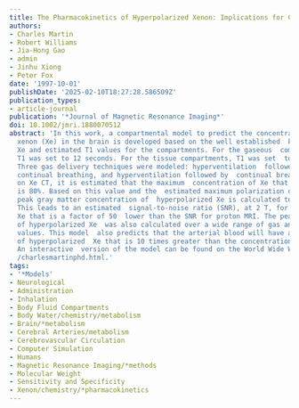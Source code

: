 ```yaml
---
title: The Pharmacokinetics of Hyperpolarized Xenon: Implications for Cerebral MRI
authors:
- Charles Martin
- Robert Williams
- Jia-Hong Gao
- admin
- Jinhu Xiong
- Peter Fox
date: '1997-10-01'
publishDate: '2025-02-10T18:27:28.586509Z'
publication_types:
- article-journal
publication: '*Journal of Magnetic Resonance Imaging*'
doi: 10.1002/jmri.1880070512
abstract: 'In this work, a compartmental model to predict the concentration of hyperpolarized
  xenon (Xe) in the brain is developed based on the well established  kinetics of
  Xe and estimated T1 values for the compartments. For the gaseous  compartments,
  T1 was set to 12 seconds. For the tissue compartments, T1 was set  to 6 seconds.
  Three gas delivery techniques were modeled: hyperventilation  followed by breath-hold,
  continual breathing, and hyperventilation followed by  continual breathing. Based
  on Xe CT, it is estimated that the maximum  concentration of Xe that could be breathed
  is 80%. Based on this value and the  estimated maximum polarization of 50%, the
  peak gray matter concentration of  hyperpolarized Xe is calculated to be .036 mM.
  This leads to an estimated  signal-to-noise ratio (SNR), at 2 T, for hyperpolarized
  Xe that is a factor of 50  lower than the SNR for proton MRI. The peak concentration
  of hyperpolarized Xe  was also calculated over a wide range of gas and tissue T1
  values. This model  also predicts that the arterial blood will have a concentration
  of hyperpolarized  Xe that is 10 times greater than the concentration in gray matter.
  An interactive  version of the model can be found on the World Wide Web at  http:(/)/ric.uthscsa.edu/staff
  /charlesmartinphd.html.'
tags:
- '*Models'
- Neurological
- Administration
- Inhalation
- Body Fluid Compartments
- Body Water/chemistry/metabolism
- Brain/*metabolism
- Cerebral Arteries/metabolism
- Cerebrovascular Circulation
- Computer Simulation
- Humans
- Magnetic Resonance Imaging/*methods
- Molecular Weight
- Sensitivity and Specificity
- Xenon/chemistry/*pharmacokinetics
---
```

